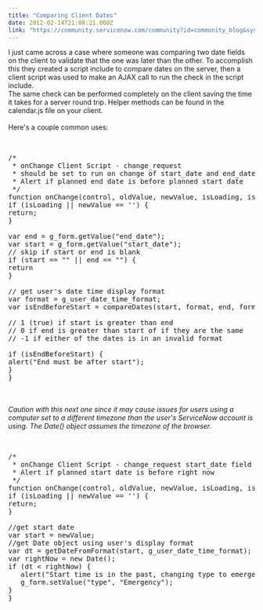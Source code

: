 ```yaml
---
title: "Comparing Client Dates"
date: 2012-02-14T21:08:21.000Z
link: "https://community.servicenow.com/community?id=community_blog&sys_id=11cdeea9dbd0dbc01dcaf3231f9619a3"
---
```

<p>I just came across a case where someone was comparing two date fields on the client to validate that the one was later than the other. To accomplish this they created a script include to compare dates on the server, then a client script was used to make an AJAX call to run the check in the script include.<br />The same check can be performed completely on the client saving the time it takes for a server round trip. Helper methods can be found in the calendar.js file on your client.<br /><!--break--><br />Here's a couple common uses:<br /><pre __default_attr="plain" __jive_macro_name="code" class="jive_text_macro jive_macro_code"><br /><br />/*<br /> * onChange Client Script - change_request<br /> * should be set to run on change of start_date and end_date<br /> * Alert if planned end date is before planned start date<br /> */<br />function onChange(control, oldValue, newValue, isLoading, isTemplate) {<br />if (isLoading || newValue == '') {<br />return;<br />}<br /><br />var end = g_form.getValue("end_date");<br />var start = g_form.getValue("start_date");<br />// skip if start or end is blank<br />if (start == "" || end == "") {<br />return<br />}<br /><br />// get user's date time display format<br />var format = g_user_date_time_format;<br />var isEndBeforeStart = compareDates(start, format, end, format);<br /><br />// 1 (true) if start is greater than end<br />// 0 if end is greater than start of if they are the same<br />// -1 if either of the dates is in an invalid format<br /><br />if (isEndBeforeStart) {<br />alert("End must be after start");<br />}<br />}</pre><br /><br /><i>Caution with this next one since it may cause issues for users using a computer set to a different timezone than the user's ServiceNow account is using. The Date() object assumes the timezone of the browser.</i><br /><pre __default_attr="plain" __jive_macro_name="code" class="jive_text_macro jive_macro_code"><br /><br />/*<br /> * onChange Client Script - change_request start_date field<br /> * Alert if planned start date is before right now<br /> */<br />function onChange(control, oldValue, newValue, isLoading, isTemplate) {<br />if (isLoading || newValue == '') {<br />return;<br />}<br /><br />//get start date<br />var start = newValue;<br />//get Date object using user's display format<br />var dt = getDateFromFormat(start, g_user_date_time_format);<br />var rightNow = new Date();<br />if (dt &lt; rightNow) {<br />   alert("Start time is in the past, changing type to emergency.");<br />   g_form.setValue("type", "Emergency"); <br />}<br />}</pre></p>